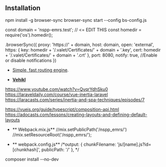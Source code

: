 
## Installation

npm install -g browser-sync
browser-sync start --config bs-config.js

const domain = 'nspp-emrs.test'; // <= EDIT THIS
const homedir = require('os').homedir();


.browserSync({
proxy: 'https://' + domain,
host: domain,
open: 'external',
https: {
key: homedir + '/.valet/Certificates/' + domain + '.key',
cert: homedir + '/.valet/Certificates/' + domain + '.crt'
},
port: 8080,
notify: true, //Enable or disable notifications
})



- [Simple, fast routing engine](https://laravel.com/docs/routing).

- **[Vehikl](https://vehikl.com/)**


https://www.youtube.com/watch?v=QyqrYdhSku0
https://laraveldaily.com/course/vue-inertia-laravel
https://laracasts.com/series/inertia-and-spa-techniques/episodes/7

https://vuejs.org/guide/typescript/composition-api.html
https://adocasts.com/lessons/creating-layouts-and-defining-default-layouts

- ** Webpack.mix.js**
//mix.setPublicPath('/nspp_emrs/')
//mix.setResourceRoot('/nspp_emrs/');

- ** webpack.config.js**
  /*output: { chunkFilename: 'js/[name].js?id=[chunkhash]', publicPath: '/' }, */


composer install --no-dev
